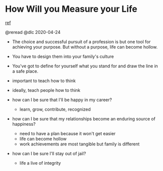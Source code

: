 # How Will you Measure your Life
[ref](https://hbr.org/2010/07/how-will-you-measure-your-life)

@reread
@dlc 2020-04-24

- The choice and successful pursuit of a profession is but one tool for achieving your purpose. But without a purpose, life can become hollow.
- You have to design them into your family's culture
- You've got to define for yourself what you stand for and draw the line in a safe place.

- important to teach how to think
- ideally, teach people how to think
- how can I be sure that I'll be happy in my career?
  - learn, grow, contribute, recognized
- how can I be sure that my relationships become an enduring source of happiness?
  - need to have a plan because it won't get easier
  - life can become hollow
  - work achievements are most tangible but family is different
- how can I be sure I'll stay out of jail?
  - life a live of integrity